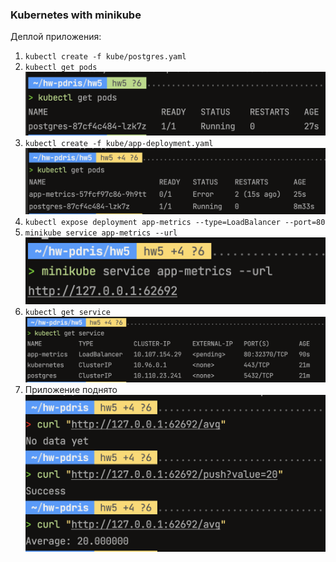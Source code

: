 ### Kubernetes with minikube

Деплой приложения:

1. `kubectl create -f kube/postgres.yaml`
2. `kubectl get pods`
![pg_up2.png](img%2Fpg_up2.png)
3. `kubectl create -f kube/app-deployment.yaml `
![app_up.png](img%2Fapp_up.png)
4. `kubectl expose deployment app-metrics --type=LoadBalancer --port=80`
5. `minikube service app-metrics --url`
![url.png](img%2Furl.png)
6. `kubectl get service`![service_up.png](img%2Fservice_up.png)
7. Приложение поднято
![app_use.png](img%2Fapp_use.png)